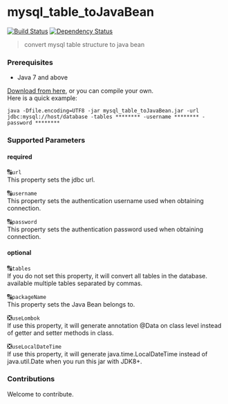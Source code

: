 # mysql_table_toJavaBean
[![Build Status](https://travis-ci.org/tianshuang/mysql_table_toJavaBean.svg?branch=master)](https://travis-ci.org/tianshuang/mysql_table_toJavaBean)
[![Dependency Status](https://www.versioneye.com/user/projects/5797045a4fe91800287177ba/badge.svg?style=flat-square)](https://www.versioneye.com/user/projects/5797045a4fe91800287177ba)

> convert mysql table structure to java bean

### Prerequisites
- Java 7 and above

[Download from here](https://github.com/tianshuang/mysql_table_toJavaBean/releases/download/v1.0/mysql_table_toJavaBean.jar), or you can compile your own.<br />
Here is a quick example:
```
java -Dfile.encoding=UTF8 -jar mysql_table_toJavaBean.jar -url jdbc:mysql://host/database -tables ******** -username ******** -password ********
```

### Supported Parameters

#### required

&#128288;``url``<br/>
This property sets the jdbc url.

&#128288;``username``<br/>
This property sets the authentication username used when obtaining connection.

&#128288;``password``<br/>
This property sets the authentication password used when obtaining connection.

#### optional

&#128288;``tables``<br/>
If you do not set this property, it will convert all tables in the database. available multiple tables separated by commas.

&#128288;``packageName``<br/>
This property sets the Java Bean belongs to.

&#10062;``useLombok``<br/>
If use this property, it will generate annotation @Data on class level instead of getter and setter methods in class.

&#10062;``useLocalDateTime``<br/>
If use this property, it will generate java.time.LocalDateTime instead of java.util.Date when you run this jar with JDK8+.

### Contributions
Welcome to contribute.